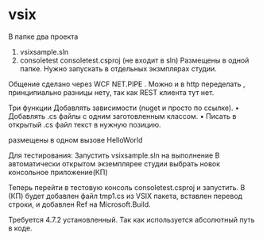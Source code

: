 # vsix
В папке два проекта
1. vsixsample.sln
2. consoletest consoletest.csproj (не входит в sln)
Размещены в одной папке. Нужно запускать в отдельных экзмплярах студии.

Общение сделано через WCF NET.PIPE . Можно и в http переделать , принципиально разницы нету, так как REST клиента тут нет.

Три функции
 Добавлять зависимости (nuget и просто по ссылке).
• Добавлять .cs файлы с одним заготовленным классом.
• Писать в открытый .cs файл текст в нужную позицию.

размещены в одном вызове HelloWorld

Для тестирования:
Запустить vsixsample.sln на выполнение
В автоматически открытом экземплярее студии выбрать новок консольное приложение(КП)

Теперь перейти в тестовую консоль consoletest.csproj  и запустить.
В (КП) будет добавлен файл tmp1.cs из VSIX пакета, вставлен перевод строки, и добавлен Ref на Microsoft.Build.

Требуется 4.7.2 установленный. Так как используется абсолютный путь в коде.
